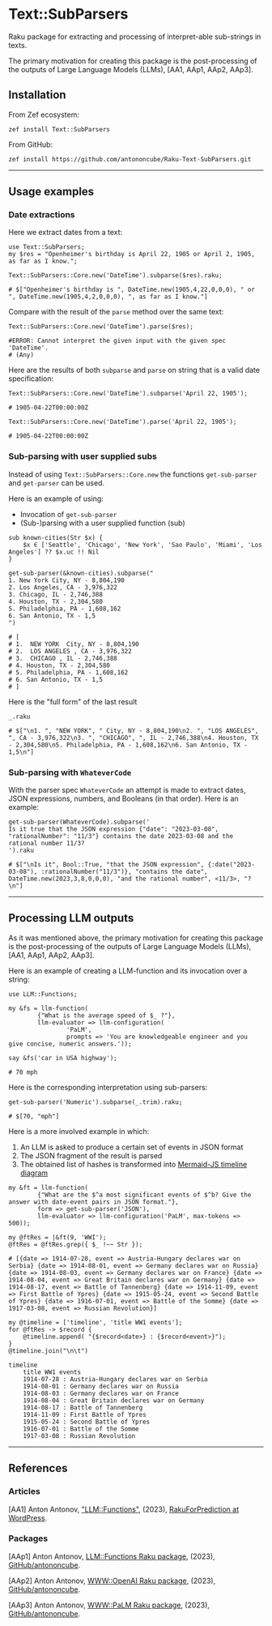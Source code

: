 # Text::SubParsers

Raku package for extracting and processing of interpret-able sub-strings in texts.

The primary motivation for creating this package is the post-processing of the outputs of
Large Language Models (LLMs), [AA1, AAp1, AAp2, AAp3].

## Installation

From Zef ecosystem:

```
zef install Text::SubParsers
```

From GitHub:

```
zef install https://github.com/antononcube/Raku-Text-SubParsers.git
```

------

## Usage examples

### Date extractions

Here we extract dates from a text:

```perl6
use Text::SubParsers;
my $res = "Openheimer's birthday is April 22, 1905 or April 2, 1905, as far as I know.";

Text::SubParsers::Core.new('DateTime').subparse($res).raku;
```
```
# $["Openheimer's birthday is ", DateTime.new(1905,4,22,0,0,0), " or ", DateTime.new(1905,4,2,0,0,0), ", as far as I know."]
```

Compare with the result of the `parse` method over the same text:

```perl6
Text::SubParsers::Core.new('DateTime').parse($res);
```
```
#ERROR: Cannot interpret the given input with the given spec 'DateTime'.
# (Any)
```

Here are the results of both `subparse` and `parse` on string that is a valid date specification:

```perl6
Text::SubParsers::Core.new('DateTime').subparse('April 22, 1905');
```
```
# 1905-04-22T00:00:00Z
```

```perl6
Text::SubParsers::Core.new('DateTime').parse('April 22, 1905');
```
```
# 1905-04-22T00:00:00Z
```

### Sub-parsing with user supplied subs

Instead of using `Text::SubParsers::Core.new` the functions `get-sub-parser` and `get-parser`
can be used.

Here is an example of using:
- Invocation of `get-sub-parser`
- (Sub-)parsing with a user supplied function (sub)

```perl6
sub known-cities(Str $x) { 
    $x ∈ ['Seattle', 'Chicago', 'New York', 'Sao Paulo', 'Miami', 'Los Angeles'] ?? $x.uc !! Nil 
}

get-sub-parser(&known-cities).subparse("
1. New York City, NY - 8,804,190
2. Los Angeles, CA - 3,976,322
3. Chicago, IL - 2,746,388
4. Houston, TX - 2,304,580
5. Philadelphia, PA - 1,608,162
6. San Antonio, TX - 1,5
")
```
```
# [
# 1.  NEW YORK  City, NY - 8,804,190
# 2.  LOS ANGELES , CA - 3,976,322
# 3.  CHICAGO , IL - 2,746,388
# 4. Houston, TX - 2,304,580
# 5. Philadelphia, PA - 1,608,162
# 6. San Antonio, TX - 1,5
# ]
```

Here is the "full form" of the last result

```perl6
_.raku
```
```
# $["\n1. ", "NEW YORK", " City, NY - 8,804,190\n2. ", "LOS ANGELES", ", CA - 3,976,322\n3. ", "CHICAGO", ", IL - 2,746,388\n4. Houston, TX - 2,304,580\n5. Philadelphia, PA - 1,608,162\n6. San Antonio, TX - 1,5\n"]
```

### Sub-parsing with `WhateverCode`

With the parser spec `WhateverCode` an attempt is made to extract dates, JSON expressions, numbers, and Booleans (in that order).
Here is an example:

```perl6
get-sub-parser(WhateverCode).subparse('
Is it true that the JSON expression {"date": "2023-03-08", "rationalNumber": "11/3"} contains the date 2023-03-08 and the rational number 11/3?
').raku
```
```
# $["\nIs it", Bool::True, "that the JSON expression", {:date("2023-03-08"), :rationalNumber("11/3")}, "contains the date", DateTime.new(2023,3,8,0,0,0), "and the rational number", <11/3>, "?\n"]
```

------

## Processing LLM outputs

As it was mentioned above, the primary motivation for creating this package is the post-processing of the outputs of
Large Language Models (LLMs), [AA1, AAp1, AAp2, AAp3].

Here is an example of creating a LLM-function and its invocation over a string:

```perl6
use LLM::Functions;

my &fs = llm-function(
        {"What is the average speed of $_ ?"},
        llm-evaluator => llm-configuration(
                'PaLM',
                prompts => 'You are knowledgeable engineer and you give concise, numeric answers.'));

say &fs('car in USA highway');
```
```
# 70 mph
```

Here is the corresponding interpretation using sub-parsers:

```perl6
get-sub-parser('Numeric').subparse(_.trim).raku;
```
```
# $[70, "mph"]
```

Here is a more involved example in which:

1. An LLM is asked to produce a certain set of events in JSON format
2. The JSON fragment of the result is parsed 
3. The obtained list of hashes is transformed into [Mermaid-JS timeline diagram](https://mermaid.js.org/syntax/timeline.html)


```perl6
my &ft = llm-function(
        {"What are the $^a most significant events of $^b? Give the answer with date-event pairs in JSON format."},
        form => get-sub-parser('JSON'),
        llm-evaluator => llm-configuration('PaLM', max-tokens => 500));

my @ftRes = |&ft(9, 'WWI');
@ftRes = @ftRes.grep({ $_ !~~ Str });
```
```
# [{date => 1914-07-28, event => Austria-Hungary declares war on Serbia} {date => 1914-08-01, event => Germany declares war on Russia} {date => 1914-08-03, event => Germany declares war on France} {date => 1914-08-04, event => Great Britain declares war on Germany} {date => 1914-08-17, event => Battle of Tannenberg} {date => 1914-11-09, event => First Battle of Ypres} {date => 1915-05-24, event => Second Battle of Ypres} {date => 1916-07-01, event => Battle of the Somme} {date => 1917-03-08, event => Russian Revolution}]
```

```perl6, output.lang=mermaid, output.prompt=NONE
my @timeline = ['timeline', 'title WW1 events'];
for @ftRes -> $record {
    @timeline.append( "{$record<date>} : {$record<event>}");
}
@timeline.join("\n\t")
```
```mermaid
timeline
	title WW1 events
	1914-07-28 : Austria-Hungary declares war on Serbia
	1914-08-01 : Germany declares war on Russia
	1914-08-03 : Germany declares war on France
	1914-08-04 : Great Britain declares war on Germany
	1914-08-17 : Battle of Tannenberg
	1914-11-09 : First Battle of Ypres
	1915-05-24 : Second Battle of Ypres
	1916-07-01 : Battle of the Somme
	1917-03-08 : Russian Revolution
```

------

## References

### Articles

[AA1] Anton Antonov,
["LLM::Functions"](https://rakuforprediction.wordpress.com/2023/07/21/llmfunctions/),
(2023),
[RakuForPrediction at WordPress](https://rakuforprediction.wordpress.com).

### Packages

[AAp1] Anton Antonov,
[LLM::Functions Raku package](https://github.com/antononcube/Raku-LLM-Functions),
(2023),
[GitHub/antononcube](https://github.com/antononcube).

[AAp2] Anton Antonov,
[WWW::OpenAI Raku package](https://github.com/antononcube/Raku-WWW-OpenAI),
(2023),
[GitHub/antononcube](https://github.com/antononcube).

[AAp3] Anton Antonov,
[WWW::PaLM Raku package](https://github.com/antononcube/Raku-WWW-PaLM),
(2023),
[GitHub/antononcube](https://github.com/antononcube).

